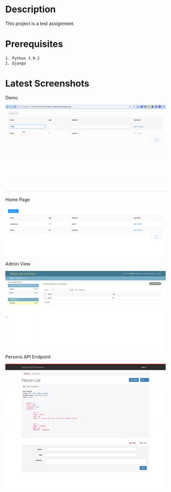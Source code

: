 # Description

This project is a test assignment.

# Prerequisites

    1. Python 3.9.2
    2. Django
    
# Latest Screenshots
 Demo

 ![Screenshot](images/004.gif)
 
 Home Page

 ![Screenshot](images/001.png)
 
 Admin View
 
 ![Screenshot](images/002.png) 
 Persons API Endpoint
 
 ![Screenshot](images/003.png)
